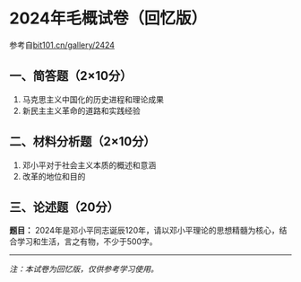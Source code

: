 # 2024年毛概试卷（回忆版）

参考自[bit101.cn/gallery/2424](https://bit101.cn/gallery/2424)

## 一、简答题（2×10分）

1. 马克思主义中国化的历史进程和理论成果
2. 新民主主义革命的道路和实践经验

## 二、材料分析题（2×10分）

1. 邓小平对于社会主义本质的概述和意涵
2. 改革的地位和目的

## 三、论述题（20分）

**题目：** 2024年是邓小平同志诞辰120年，请以邓小平理论的思想精髓为核心，结合学习和生活，言之有物，不少于500字。

---

*注：本试卷为回忆版，仅供参考学习使用。*